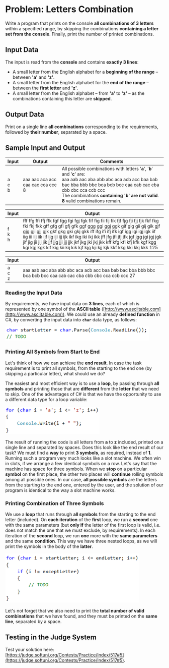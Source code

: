 # Problem: Letters Combination

Write a program that prints on the console **all combinations of 3 letters** within a specified range, by skipping the combinations **containing a letter set from the console**. Finally, print the number of printed combinations.

## Input Data

The input is read from the **console** and contains **exactly 3 lines**:
 * A small letter from the English alphabet for a **beginning of the range** – between **'a'** and **'z'**.
 * A small letter from the English alphabet for the **end of the range** – between the **first letter** and **'z'**.
 * A small letter from the English alphabet – from **'a'** to **'z'** – as the combinations containing this letter are **skipped**.

## Output Data

Print on a single line **all combinations** corresponding to the requirements, followed by **their number**, separated by a space.

## Sample Input and Output

| Input | Output | Comments |
| --- | --- | --- |
|a<br>c<br>b|aaa aac aca acc caa cac cca ccc 8|All possible combinations with letters '**а**', '**b**' and '**c**' are:<br>aaa aab aac aba abb abc aca acb acc baa bab bac bba bbb bbc bca bcb bcc caa cab cac cba cbb cbc cca ccb ccc<br>The combinations **containing 'b' are not valid**.<br>**8** valid combinations remain.|

| Input | Output |
| --- | --- |
|f<br>k<br>h|fff ffg ffi ffj ffk fgf fgg fgi fgj fgk fif fig fii fij fik fjf fjg fji fjj fjk fkf fkg fki fkj fkk gff gfg gfi gfj gfk ggf ggg ggi ggj ggk gif gig gii gij gik gjf gjg gji gjj gjk gkf gkg gki gkj gkk iff ifg ifi ifj ifk igf igg igi igj igk iif iig iii iij iik ijf ijg iji ijj ijk ikf ikg iki ikj ikk jff jfg jfi jfj jfk jgf jgg jgi jgj jgk jif jig jii jij jik jjf jjg jji jjj jjk jkf jkg jki jkj jkk kff kfg kfi kfj kfk kgf kgg kgi kgj kgk kif kig kii kij kik kjf kjg kji kjj kjk kkf kkg kki kkj kkk 125|

| Input | Output |
| --- | --- |
|a<br>c<br>z|aaa aab aac aba abb abc aca acb acc baa bab bac bba bbb bbc bca bcb bcc caa cab cac cba cbb cbc cca ccb ccc 27|

### Reading the Input Data

By requirements, we have input data on **3 lines**, each of which is represented by one symbol of the **ASCII table** ([http://www.asciitable.com](http://www.asciitable.com)). We could use an already **defined function** in C#, by converting the input data into **`char`** data type, as follows:

![](/assets/chapter-8-2-images/06.Letters-01.png)

### Printing All Symbols from Start to End

Let's think of how we can achieve the **end result**. In case the task requirement is to print all symbols, from the starting to the end one (by skipping a particular letter), what should we do? 

The easiest and most efficient way is to use a **loop**, by passing through **all symbols** and printing those that are **different** from the **letter** that we need to skip. One of the advantages of C# is that we have the opportunity to use a different data type for a loop variable:

![](/assets/chapter-8-2-images/06.Letters-02.png)

The result of running the code is all letters from **a** to **z** included, printed on a single line and separated by spaces. Does this look like the end result of our task? We must find a **way** to print **3 symbols**, as required, instead of **1**. Running such a program very much looks like a slot machine. We often win in slots, if we arrange a few identical symbols on a row. Let's say that the machine has space for three symbols. When we **stop** on a particular **symbol** on the first place, the other two places will **continue** rolling symbols among all possible ones. In our case, **all possible symbols** are the letters from the starting to the end one, entered by the user, and the solution of our program is identical to the way a slot machine works.

### Printing Combination of Three Symbols

We use a **loop** that runs through **all symbols** from the starting to the end letter (included). On **each iteration** of the **first** loop, we run a **second** one with the same parameters (but **only if** the letter of the first loop is valid, i.e. does not match the one that we must exclude, by requirements). In each iteration of the **second** loop, we run **one** more with the **same parameters** and the same **condition**. This way we have three nested loops, as we will print the symbols in the body of the **latter**.

![](/assets/chapter-8-2-images/06.Letters-03.png)

Let's not forget that we also need to print the **total number of valid combinations** that we have found, and they must be printed on the **same line**, separated by a space.

## Testing in the Judge System

Test your solution here: [https://judge.softuni.org/Contests/Practice/Index/517#5](https://judge.softuni.org/Contests/Practice/Index/517#5).
